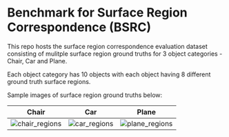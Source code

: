 # Benchmark for Surface Region Correspondence (BSRC)

This repo hosts the surface region correspondence evaluation dataset consisting of mulitple surface region ground truths for 3 object categories - Chair, Car and Plane.

Each object category has 10 objects with each object having 8 different ground truth surface regions. 

Sample images of surface region ground truths below:



| Chair | Car | Plane |
| ------ | ------ |------ |
| ![chair_regions](https://github.com/aprath1/bsrc/assets/88531660/0d9484f8-0bbc-450c-b899-f531ddfa3058) | ![car_regions](https://github.com/aprath1/bsrc/assets/88531660/05ec47b4-569d-4e2a-88e0-8698434f3d93) | ![plane_regions](https://github.com/aprath1/bsrc/assets/88531660/ec04acf8-b991-428d-91f6-3a2a28e1d948) |


